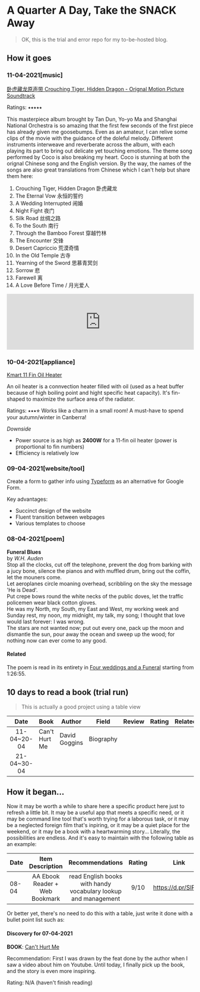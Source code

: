 # A Quarter A Day, Take the SNACK Away

> OK, this is the trial and error repo for my to-be-hosted blog.

## How it goes

### 11-04-2021[music]

[卧虎藏龙原声带 Crouching Tiger, Hidden Dragon - Orignal Motion Picture Soundtrack](https://music.apple.com/us/album/crouching-tiger-hidden-dragon-original-motion-picture/1035012026)

Ratings: ⭑⭑⭑⭑⭑

This masterpiece album brought by Tan Dun, Yo-yo Ma and Shanghai National Orchestra is so amazing that the first few seconds of the first piece has already given me goosebumps. Even as an amateur, I can relive some clips of the movie with the guidance of the doleful melody. Different instruments interweave and reverberate across the album, with each playing its part to bring out delicate yet touching emotions. The theme song performed by Coco is also breaking my heart. Coco is stunning at both the orignal Chinese song and the English version. By the way, the names of the songs are also great translations from Chinese which I can't help but share them here:

1. Crouching Tiger, Hidden Dragon 卧虎藏龙
2. The Eternal Vow 永恒的誓约
3. A Wedding Interrupted 闹婚
4. Night Fight 夜门
5. Silk Road 丝绸之路
6. To the South 南行
7. Through the Bamboo Forest 穿越竹林
8. The Encounter 交锋
9. Desert Capriccio 荒漠奇情
10. In the Old Temple 古寺
11. Yearning of the Sword 思慕青冥剑
12. Sorrow 悲
13. Farewell 离
14. A Love Before Time / 月光爱人

<iframe allow="autoplay *; encrypted-media *; fullscreen *" frameborder="0" height="150" style="width:100%;max-width:660px;overflow:hidden;background:transparent;" sandbox="allow-forms allow-popups allow-same-origin allow-scripts allow-storage-access-by-user-activation allow-top-navigation-by-user-activation" src="https://embed.music.apple.com/us/album/a-love-before-time/1035012026?i=1035012370"></iframe>

### 10-04-2021[appliance]

[Kmart 11 Fin Oil Heater](https://www.kmart.com.au/product/11-fin-oil-heater/2903324)

An oil heater is a connvection heater filled with oil (used as a heat buffer because of high boiling point and hight specific heat capacity). It's fin-shaped to maximize the surface area of the radiator.

Ratings: ⭑⭑⭑⭐︎
Works like a charm in a small room! A must-have to spend your autumn/winter in Canberra!

_Downside_

- Power source is as high as **2400W** for a 11-fin oil heater (power is proportional to fin numbers)
- Efficiency is relatively low

### 09-04-2021[website/tool]

Create a form to gather info using [Typeform](https://typeform.com) as an alternative for Google Form.

Key advantages:

- Succinct design of the website
- Fluent transition between webpages
- Various templates to choose

### 08-04-2021[poem]

**Funeral Blues** <br> by _W.H. Auden_ <br>
Stop all the clocks, cut off the telephone, prevent the dog from barking with a jucy bone, silence the pianos and with muffled drum, bring out the coffin, let the mouners come. <br>
Let aeroplanes circle moaning overhead, scribbling on the sky the message 'He is Dead'. <br>
Put crepe bows round the white necks of the public doves, let the traffic policemen wear black cotton gloves. <br>
He was my North, my South, my East and West, my working week and Sunday rest, my noon, my midnight, my talk, my song; I thought that love would last forever: I was wrong. <br>
The stars are not wanted now; put out every one, pack up the moon and dismantle the sun, pour away the ocean and sweep up the wood; for nothing now can ever come to any good.

#### Related

The poem is read in its entirety in [Four weddings and a Funeral](https://www.imdb.com/title/tt0109831/) starting from 1:26:55.

## 10 days to read a book (trial run)

> This is actually a good project using a table view

|    Date     | Book          | Author        | Field     | Review | Rating | Related |
| :---------: | ------------- | ------------- | --------- | ------ | ------ | ------- |
| 11-04~20-04 | Can't Hurt Me | David Goggins | Biography |        |        |         |
| 21-04~30-04 |               |               |           |        |        |         |

## How it began...

Now it may be worth a while to share here a specific product here just to refresh a little bit. It may be a useful app that meets a specific need, or it may be command line tool that's worth trying for a laborous task, or it may be a neglected foreign film that's inpiring, or it may be a quiet place for the weekend, or it may be a book with a heartwarming story... Literally, the possibilities are endless. And it's easy to maintain with the following table as an example:

| Date  |        Item Description        |                        Recommendations                         | Rating |        Link         | More |
| ----- | :----------------------------: | :------------------------------------------------------------: | :----: | :-----------------: | :--: |
| 08-04 | AA Ebook Reader + Web Bookmark | read English books with handy vocabulary lookup and management |  9/10  | https://d.pr/SlPFRr |      |

Or better yet, there's no need to do this with a table, just write it done with a bullet point list such as:

#### Discovery for 07-04-2021

**BOOK**: [Can't Hurt Me](https://www.goodreads.com/book/show/41721428-can-t-hurt-me)

Recommendation: First I was drawn by the feat done by the author when I saw a video about him on Youtube. Until today, I finally pick up the book, and the story is even more inspiring.

Rating: N/A (haven't finish reading)
